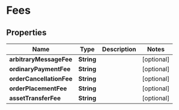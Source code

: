 # Fees

## Properties
Name | Type | Description | Notes
------------ | ------------- | ------------- | -------------
**arbitraryMessageFee** | **String** |  |  [optional]
**ordinaryPaymentFee** | **String** |  |  [optional]
**orderCancellationFee** | **String** |  |  [optional]
**orderPlacementFee** | **String** |  |  [optional]
**assetTransferFee** | **String** |  |  [optional]
